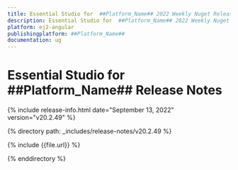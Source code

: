 ```yaml
---
title: Essential Studio for  ##Platform_Name## 2022 Weekly Nuget Release Release Notes  
description: Essential Studio for  ##Platform_Name## 2022 Weekly Nuget Release Release Notes  
platform: ej2-angular
publishingplatform: ##Platform_Name##
documentation: ug
---
```


# Essential Studio for  ##Platform_Name##   Release Notes  

{% include release-info.html date="September 13, 2022"   version="v20.2.49" %} 

{% directory path: _includes/release-notes/v20.2.49 %}

{% include {{file.url}} %}

{% enddirectory %}
